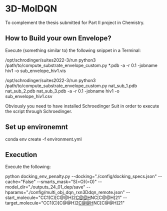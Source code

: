 # 3D-MolDQN

To complement the thesis submitted for Part II project in Chemistry.

## How to Build your own Envelope?

Execute (something similar to) the following snippet in a Terminal:

/opt/schrodinger/suites2022-3/run python3 /path/to/compute_substrate_envelope_custom.py  *.pdb  -a -r 0.1 -jobname hiv1 -o  sub_envelope_hiv1.vis

/opt/schrodinger/suites2022-3/run python3 /path/to/compute_substrate_envelope_custom.py  nat_sub_1.pdb nat_sub_2.pdb nat_sub_3.pdb  -a -r 0.1 -jobname hiv1 -o  sub_envelope_hiv1.csv

Obviously you need to have installed Schroedinger Suit in order to execute the script through Schroedinger.

## Set up environemnt

conda env create -f environment.yml

## Execution

Execute the following:

python docking_env_penalty.py  --docking="./config/docking_specs.json"  --cache="False" --smarts_mask="S(=O)(=O)"  --model_dir="./outputs_24_01_dep/save"  --hparams="./config/multi_obj_dqn_rxn3Ddqn_remote.json" --start_molecule="CC1(C)[C@@H]2[C@@H](C(=O)S)NC[C@@H]21"  --target_molecule="CC1(C)[C@@H]2[C@@H](C(=O)S)NC[C@@H]21"
